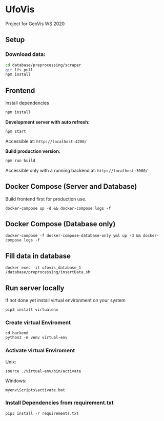 # UfoVis
Project for GeoVis WS 2020


## Setup

### Download data:
```bash
cd database/preprocessing/scraper
git lfs pull
npm install
```

## Frontend
Install dependencies
```bash
npm install
```

**Development server with auto refresh:**
```bash
npm start
```
Accessible at: `http://localhost:4200/`


**Build production version:**
```bash
npm run build
```
Accessible only with a running backend at: `http://localhost:3000/`


## Docker Compose (Server and Database)
Build frontend first for production use.

```
docker-compose up -d && docker-compose logs -f
```

## Docker Compose (Database only)
```
docker-compose -f docker-compose-database-only.yml up -d && docker-compose logs -f
```

## Fill data in database
```
docker exec -it ufovis_database_1 /database/preprocessing/insertData.sh
```

## Run server locally

If not done yet install virtual environment on your system
```
pip3 install virtualenv
```
### Create virtual Enviroment
```
cd backend
python3 -m venv virtual-env
```

### Activate virtual Enviroment
Unix:
```
source ./virtual-env/bin/activate
```
Windows:
```
myenv\Scripts\activate.bat
```
### Install Dependencies from requirement.txt
```
pip3 install -r requirements.txt
```



